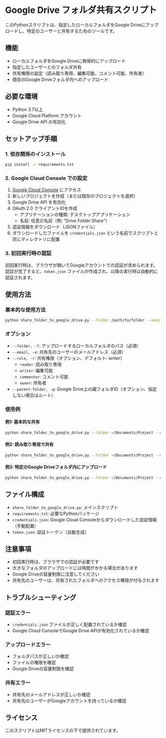 # Google Drive フォルダ共有スクリプト

このPythonスクリプトは、指定したローカルフォルダをGoogle Driveにアップロードし、特定のユーザーと共有するためのツールです。

## 機能

- ローカルフォルダをGoogle Driveに再帰的にアップロード
- 指定したユーザーとのフォルダ共有
- 共有権限の設定（読み取り専用、編集可能、コメント可能、所有者）
- 既存のGoogle Driveフォルダ内へのアップロード

## 必要な環境

- Python 3.7以上
- Google Cloud Platform アカウント
- Google Drive API の有効化

## セットアップ手順

### 1. 依存関係のインストール

```bash
pip install -r requirements.txt
```

### 2. Google Cloud Console での設定

1. [Google Cloud Console](https://console.cloud.google.com/) にアクセス
2. 新しいプロジェクトを作成（または既存のプロジェクトを選択）
3. Google Drive API を有効化
4. OAuth 2.0 クライアントIDを作成
   - アプリケーションの種類: デスクトップアプリケーション
   - 名前: 任意の名前（例: "Drive Folder Share"）
5. 認証情報をダウンロード（JSONファイル）
6. ダウンロードしたファイルを `credentials.json` という名前でスクリプトと同じディレクトリに配置

### 3. 初回実行時の認証

初回実行時は、ブラウザが開いてGoogleアカウントでの認証が求められます。認証が完了すると、`token.json` ファイルが作成され、以降の実行時は自動的に認証されます。

## 使用方法

### 基本的な使用方法

```bash
python share_folder_to_google_drive.py --folder /path/to/folder --email user@example.com
```

### オプション

- `--folder, -f`: アップロードするローカルフォルダのパス（必須）
- `--email, -e`: 共有先のユーザーのメールアドレス（必須）
- `--role, -r`: 共有権限（オプション、デフォルト: writer）
  - `reader`: 読み取り専用
  - `writer`: 編集可能
  - `commenter`: コメント可能
  - `owner`: 所有者
- `--parent-folder, -p`: Google Drive上の親フォルダID（オプション、指定しない場合はルート）

### 使用例

#### 例1: 基本的な共有
```bash
python share_folder_to_google_drive.py --folder ~/Documents/Project --email colleague@company.com
```

#### 例2: 読み取り専用で共有
```bash
python share_folder_to_google_drive.py --folder ~/Documents/Project --email client@company.com --role reader
```

#### 例3: 特定のGoogle Driveフォルダ内にアップロード
```bash
python share_folder_to_google_drive.py --folder ~/Documents/Project --email team@company.com --parent-folder 1ABC123DEF456
```

## ファイル構成

- `share_folder_to_google_drive.py`: メインスクリプト
- `requirements.txt`: 必要なPythonパッケージ
- `credentials.json`: Google Cloud Consoleからダウンロードした認証情報（手動配置）
- `token.json`: 認証トークン（自動生成）

## 注意事項

- 初回実行時は、ブラウザでの認証が必要です
- 大きなフォルダのアップロードには時間がかかる場合があります
- Google Driveの容量制限に注意してください
- 共有先のユーザーは、共有されたフォルダへのアクセス権限が付与されます

## トラブルシューティング

### 認証エラー
- `credentials.json` ファイルが正しく配置されているか確認
- Google Cloud ConsoleでGoogle Drive APIが有効化されているか確認

### アップロードエラー
- フォルダパスが正しいか確認
- ファイルの権限を確認
- Google Driveの容量制限を確認

### 共有エラー
- 共有先のメールアドレスが正しいか確認
- 共有先のユーザーがGoogleアカウントを持っているか確認

## ライセンス

このスクリプトはMITライセンスの下で提供されています。

